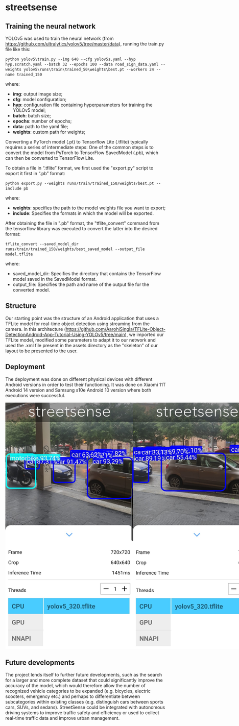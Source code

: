 # streetsense
## Training the neural network
YOLOv5 was used to train the neural network (from https://github.com/ultralytics/yolov5/tree/master/data), running the train.py file like this:
```
python yolov5\train.py --img 640 --cfg yolov5s.yaml --hyp hyp.scratch.yaml --batch 32 --epochs 100 --data road_sign_data.yaml --weights yolov5\runs\train\trained_50\weights\best.pt --workers 24 --name trained_150
```
where:
- **img**: output image size;
- **cfg**: model configuration;
- **hyp**: configuration file containing hyperparameters for training the YOLOv5 model;
- **batch**: batch size;
- **epochs**: number of epochs;
- **data**: path to the yaml file;
- **weights**: custom path for weights;

Converting a PyTorch model (.pt) to Tensorflow Lite (.tflite) typically requires a series of intermediate steps: One of the common steps is to convert the model from PyTorch to TensorFlow SavedModel (.pb), which can then be converted to TensorFlow Lite.

To obtain a file in “.tflite” format, we first used the "export.py" script to export it first in “.pb” format:
```
python export.py --weights runs/train/trained_150/weights/best.pt --include pb
```
where:
- **weights**: specifies the path to the model weights file you want to export;
- **include**: Specifies the formats in which the model will be exported.

After obtaining the file in ".pb" format, the "tflite_convert" command from the tensorflow library was executed to convert the latter into the desired format:
```
tflite_convert --saved_model_dir runs/train/trained_150/weights/best_saved_model --output_file model.tflite
```
where:
- saved_model_dir: Specifies the directory that contains the TensorFlow model saved in the SavedModel format.
- output_file: Specifies the path and name of the output file for the converted model.

## Structure
Our starting point was the structure of an Android application that uses a TFLite model for real-time object detection using streaming from the camera. In this architecture (https://github.com/AarohiSingla/TFLite-Object-DetectionAndroid-App-Tutorial-Using-YOLOv5/tree/main), we imported our TFLite model, modified some parameters to adapt it to our network and used the .xml file present in the assets directory as the "skeleton" of our layout to be presented to the user.

## Deployment
The deployment was done on different physical devices with different Android versions in order to test their functioning. It was done on Xiaomi 11T Android 14 version and Samsung s10e Android 10 version where both executions were successful.

<div style="display: flex; justify-content: space-around;">
  <img src="img/detection1.jpg" alt="Detection #1" width="400"/>
  <img src="img/detection2.jpg" alt="Detection #2" width="400"/>
</div>

## Future developments
The project lends itself to further future developments, such as the search for a larger and more complete dataset that could significantly improve the accuracy of the model, which would therefore allow the number of recognized vehicle categories to be expanded (e.g. bicycles, electric scooters, emergency etc.) and perhaps to differentiate between subcategories within existing classes (e.g. distinguish cars between sports cars, SUVs, and sedans).
StreetSense could be integrated with autonomous driving systems to improve traffic safety and efficiency or used to collect real-time traffic data and improve urban management.

